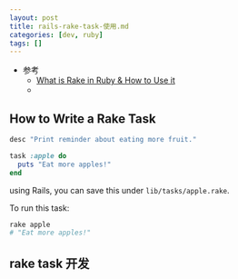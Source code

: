 ```yaml
---
layout: post
title: rails-rake-task-使用.md
categories: [dev, ruby]
tags: []
---
```


* 参考
  * [What is Rake in Ruby & How to Use it](https://www.rubyguides.com/2019/02/ruby-rake/)
  * []()







## How to Write a Rake Task

~~~ruby
desc "Print reminder about eating more fruit."

task :apple do
  puts "Eat more apples!"
end
~~~

using Rails, you can save this under `lib/tasks/apple.rake`.


To run this task:

~~~sh
rake apple
# "Eat more apples!"
~~~


## rake task 开发

